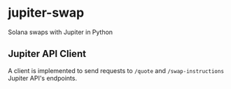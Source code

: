 # jupiter-swap
Solana swaps with Jupiter in Python

## Jupiter API Client
A client is implemented to send requests to `/quote` and `/swap-instructions` Jupiter API's endpoints.
